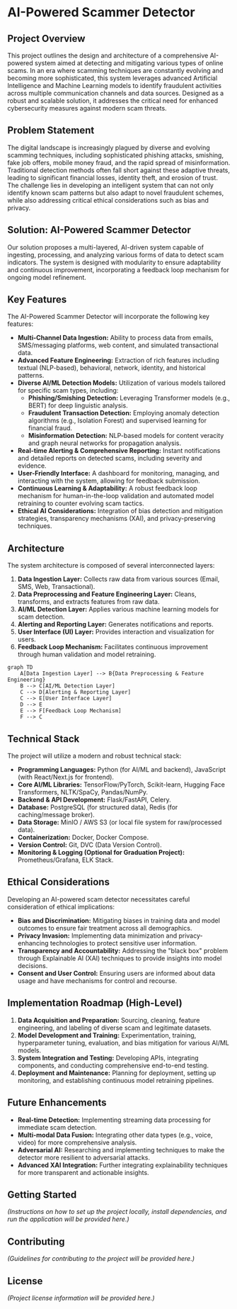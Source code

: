# AI-Powered Scammer Detector

## Project Overview

This project outlines the design and architecture of a comprehensive AI-powered system aimed at detecting and mitigating various types of online scams. In an era where scamming techniques are constantly evolving and becoming more sophisticated, this system leverages advanced Artificial Intelligence and Machine Learning models to identify fraudulent activities across multiple communication channels and data sources. Designed as a robust and scalable solution, it addresses the critical need for enhanced cybersecurity measures against modern scam threats.

## Problem Statement

The digital landscape is increasingly plagued by diverse and evolving scamming techniques, including sophisticated phishing attacks, smishing, fake job offers, mobile money fraud, and the rapid spread of misinformation. Traditional detection methods often fall short against these adaptive threats, leading to significant financial losses, identity theft, and erosion of trust. The challenge lies in developing an intelligent system that can not only identify known scam patterns but also adapt to novel fraudulent schemes, while also addressing critical ethical considerations such as bias and privacy.

## Solution: AI-Powered Scammer Detector

Our solution proposes a multi-layered, AI-driven system capable of ingesting, processing, and analyzing various forms of data to detect scam indicators. The system is designed with modularity to ensure adaptability and continuous improvement, incorporating a feedback loop mechanism for ongoing model refinement.

## Key Features

The AI-Powered Scammer Detector will incorporate the following key features:

*   **Multi-Channel Data Ingestion:** Ability to process data from emails, SMS/messaging platforms, web content, and simulated transactional data.
*   **Advanced Feature Engineering:** Extraction of rich features including textual (NLP-based), behavioral, network, identity, and historical patterns.
*   **Diverse AI/ML Detection Models:** Utilization of various models tailored for specific scam types, including:
    *   **Phishing/Smishing Detection:** Leveraging Transformer models (e.g., BERT) for deep linguistic analysis.
    *   **Fraudulent Transaction Detection:** Employing anomaly detection algorithms (e.g., Isolation Forest) and supervised learning for financial fraud.
    *   **Misinformation Detection:** NLP-based models for content veracity and graph neural networks for propagation analysis.
*   **Real-time Alerting & Comprehensive Reporting:** Instant notifications and detailed reports on detected scams, including severity and evidence.
*   **User-Friendly Interface:** A dashboard for monitoring, managing, and interacting with the system, allowing for feedback submission.
*   **Continuous Learning & Adaptability:** A robust feedback loop mechanism for human-in-the-loop validation and automated model retraining to counter evolving scam tactics.
*   **Ethical AI Considerations:** Integration of bias detection and mitigation strategies, transparency mechanisms (XAI), and privacy-preserving techniques.

## Architecture

The system architecture is composed of several interconnected layers:

1.  **Data Ingestion Layer:** Collects raw data from various sources (Email, SMS, Web, Transactional).
2.  **Data Preprocessing and Feature Engineering Layer:** Cleans, transforms, and extracts features from raw data.
3.  **AI/ML Detection Layer:** Applies various machine learning models for scam detection.
4.  **Alerting and Reporting Layer:** Generates notifications and reports.
5.  **User Interface (UI) Layer:** Provides interaction and visualization for users.
6.  **Feedback Loop Mechanism:** Facilitates continuous improvement through human validation and model retraining.

```mermaid
graph TD
    A[Data Ingestion Layer] --> B{Data Preprocessing & Feature Engineering}
    B --> C[AI/ML Detection Layer]
    C --> D[Alerting & Reporting Layer]
    C --> E[User Interface Layer]
    D --> E
    E --> F[Feedback Loop Mechanism]
    F --> C
```

## Technical Stack

The project will utilize a modern and robust technical stack:

*   **Programming Languages:** Python (for AI/ML and backend), JavaScript (with React/Next.js for frontend).
*   **Core AI/ML Libraries:** TensorFlow/PyTorch, Scikit-learn, Hugging Face Transformers, NLTK/SpaCy, Pandas/NumPy.
*   **Backend & API Development:** Flask/FastAPI, Celery.
*   **Database:** PostgreSQL (for structured data), Redis (for caching/message broker).
*   **Data Storage:** MinIO / AWS S3 (or local file system for raw/processed data).
*   **Containerization:** Docker, Docker Compose.
*   **Version Control:** Git, DVC (Data Version Control).
*   **Monitoring & Logging (Optional for Graduation Project):** Prometheus/Grafana, ELK Stack.

## Ethical Considerations

Developing an AI-powered scam detector necessitates careful consideration of ethical implications:

*   **Bias and Discrimination:** Mitigating biases in training data and model outcomes to ensure fair treatment across all demographics.
*   **Privacy Invasion:** Implementing data minimization and privacy-enhancing technologies to protect sensitive user information.
*   **Transparency and Accountability:** Addressing the "black box" problem through Explainable AI (XAI) techniques to provide insights into model decisions.
*   **Consent and User Control:** Ensuring users are informed about data usage and have mechanisms for control and recourse.

## Implementation Roadmap (High-Level)

1.  **Data Acquisition and Preparation:** Sourcing, cleaning, feature engineering, and labeling of diverse scam and legitimate datasets.
2.  **Model Development and Training:** Experimentation, training, hyperparameter tuning, evaluation, and bias mitigation for various AI/ML models.
3.  **System Integration and Testing:** Developing APIs, integrating components, and conducting comprehensive end-to-end testing.
4.  **Deployment and Maintenance:** Planning for deployment, setting up monitoring, and establishing continuous model retraining pipelines.

## Future Enhancements

*   **Real-time Detection:** Implementing streaming data processing for immediate scam detection.
*   **Multi-modal Data Fusion:** Integrating other data types (e.g., voice, video) for more comprehensive analysis.
*   **Adversarial AI:** Researching and implementing techniques to make the detector more resilient to adversarial attacks.
*   **Advanced XAI Integration:** Further integrating explainability techniques for more transparent and actionable insights.

## Getting Started

*(Instructions on how to set up the project locally, install dependencies, and run the application will be provided here.)*

## Contributing

*(Guidelines for contributing to the project will be provided here.)*

## License

*(Project license information will be provided here.)*

